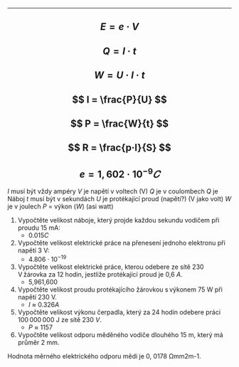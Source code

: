 
---
$$
	E = e·V
$$
---
$$
Q = I·t
$$
---
$$
W = U·I·t
$$
---
$$
I = \frac{P}{U}
$$
---
$$
P = \frac{W}{t}
$$
---
$$
R = \frac{p·I}{S}
$$
---
$$
e = 1,602 · 10^{-9} 𝐶
$$
---
$I$ musí být vždy ampéry
$V$ je napětí v voltech (V)
$Q$ je v coulombech
$Q$ je Náboj
$t$ musí být v sekundách
$U$ je protékající proud (napětí?) (V jako volt)
$W$ je v joulech
$P$ = výkon ($W$) (asi watt)
1. Vypočtěte velikost náboje, který projde každou sekundu vodičem při proudu 15 mA:
	* 0.015$C$
2. Vypočtěte velikost elektrické práce na přenesení jednoho elektronu při napětí 3 V:
	* 4.806 · $10^{-19}$
3. Vypočtěte velikost elektrické práce, kterou odebere ze sítě 230 V žárovka za 12 hodin, jestliže protékající proud je 0,6 $A$.
	* 5,961,600
4. Vypočtěte velikost proudu protékajícího žárovkou s výkonem 75 W při napětí 230 V.
	* $I$ ≈ 0.326$A$
5. Vypočtěte velikost výkonu čerpadla, který za 24 hodin odebere práci 100 000 000 J ze sítě 230 $V$.
	* $P$ ≈ 1157
6. Vypočtěte velikost odporu měděného vodiče dlouhého 15 m, který má průměr 2 mm. 
    

Hodnota měrného elektrického odporu mědi je 0, 0178 Ωmm2m-1.